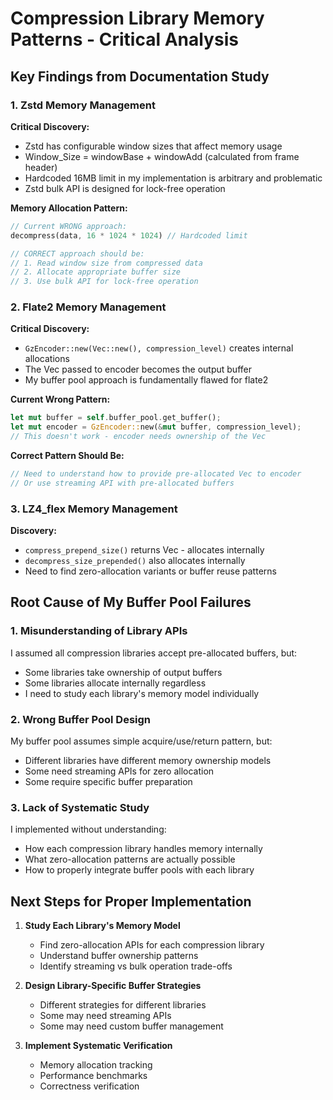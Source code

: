 # Compression Library Memory Patterns - Critical Analysis

## Key Findings from Documentation Study

### 1. Zstd Memory Management
**Critical Discovery:**
- Zstd has configurable window sizes that affect memory usage
- Window_Size = windowBase + windowAdd (calculated from frame header)
- Hardcoded 16MB limit in my implementation is arbitrary and problematic
- Zstd bulk API is designed for lock-free operation

**Memory Allocation Pattern:**
```rust
// Current WRONG approach:
decompress(data, 16 * 1024 * 1024) // Hardcoded limit

// CORRECT approach should be:
// 1. Read window size from compressed data
// 2. Allocate appropriate buffer size
// 3. Use bulk API for lock-free operation
```

### 2. Flate2 Memory Management
**Critical Discovery:**
- `GzEncoder::new(Vec::new(), compression_level)` creates internal allocations
- The Vec passed to encoder becomes the output buffer
- My buffer pool approach is fundamentally flawed for flate2

**Current Wrong Pattern:**
```rust
let mut buffer = self.buffer_pool.get_buffer();
let mut encoder = GzEncoder::new(&mut buffer, compression_level);
// This doesn't work - encoder needs ownership of the Vec
```

**Correct Pattern Should Be:**
```rust
// Need to understand how to provide pre-allocated Vec to encoder
// Or use streaming API with pre-allocated buffers
```

### 3. LZ4_flex Memory Management
**Discovery:**
- `compress_prepend_size()` returns Vec<u8> - allocates internally
- `decompress_size_prepended()` also allocates internally
- Need to find zero-allocation variants or buffer reuse patterns

## Root Cause of My Buffer Pool Failures

### 1. Misunderstanding of Library APIs
I assumed all compression libraries accept pre-allocated buffers, but:
- Some libraries take ownership of output buffers
- Some libraries allocate internally regardless
- I need to study each library's memory model individually

### 2. Wrong Buffer Pool Design
My buffer pool assumes simple acquire/use/return pattern, but:
- Different libraries have different memory ownership models
- Some need streaming APIs for zero allocation
- Some require specific buffer preparation

### 3. Lack of Systematic Study
I implemented without understanding:
- How each compression library handles memory internally
- What zero-allocation patterns are actually possible
- How to properly integrate buffer pools with each library

## Next Steps for Proper Implementation

1. **Study Each Library's Memory Model**
   - Find zero-allocation APIs for each compression library
   - Understand buffer ownership patterns
   - Identify streaming vs bulk operation trade-offs

2. **Design Library-Specific Buffer Strategies**
   - Different strategies for different libraries
   - Some may need streaming APIs
   - Some may need custom buffer management

3. **Implement Systematic Verification**
   - Memory allocation tracking
   - Performance benchmarks
   - Correctness verification
